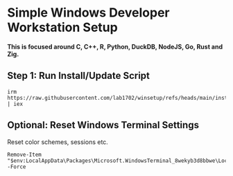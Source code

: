 # Simple Windows Developer Workstation Setup

**This is focused around C, C++, R, Python, DuckDB, NodeJS, Go, Rust and Zig.**

## Step 1: Run Install/Update Script

    irm https://raw.githubusercontent.com/lab1702/winsetup/refs/heads/main/install.ps1 | iex

## Optional: Reset Windows Terminal Settings

Reset color schemes, sessions etc.

    Remove-Item "$env:LocalAppData\Packages\Microsoft.WindowsTerminal_8wekyb3d8bbwe\LocalState\settings.json" -Force
